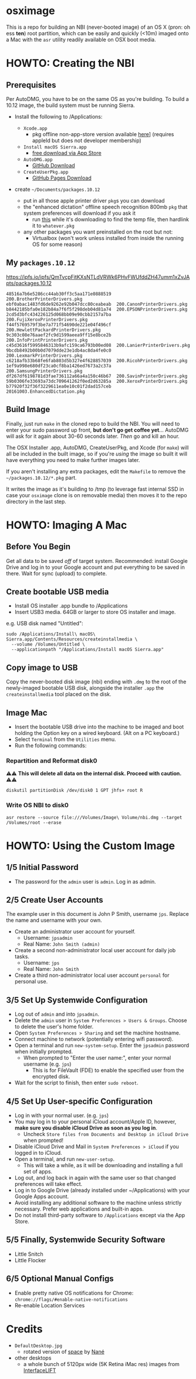 # osximage

This is a repo for building an NBI (never-booted image) of an OS X (pron: oh ess **ten**) root partition, which can be easily and quickly (&lt;10m) imaged onto a Mac with the `asr` utility readily available on OSX boot media.

# HOWTO: Creating the NBI

## Prerequisites

Per AutoDMG, you have to be on the same OS as you're building.  To build a 10.12 image, the build system must be running Sierra.

* Install the following to /Applications:
    * `Xcode.app`
        * pkg offline non-app-store version available [here](https://developer.apple.com/download/more/)] (requires appleId but does not developer membership)
    * `Install macOS Sierra.app`
        * [free download via App Store](https://itunes.apple.com/us/app/macos-sierra/id1127487414)
    * `AutoDMG.app`
        * [GitHub Download](https://github.com/MagerValp/AutoDMG/releases)
    * `CreateUserPkg.app`
        * [GitHub Pages Download](http://magervalp.github.io/CreateUserPkg/)

* create `~/Documents/packages.10.12`
    * put in all those apple printer driver `pkg`s you can download
    * the "enhanced dictation" offline speech recognition 800mb `pkg` that system preferences will download if you ask it
        * run [this](https://gist.github.com/sneak/958df7165ce5b9e4dd4c89da5764a8e1) while it's downloading to find the temp file, then hardlink it to `whatever.pkg`
    * any other packages you want preinstalled on the root but not:
        * Virtualbox (won't work unless installed from inside the running OS for some reason)
        
## My `packages.10.12`

https://ipfs.io/ipfs/QmTvcpFitKXsNTLdVRWk6PHvFWUfddZH47umm1xZvJApts/packages.10.12

```
48516a7b6e5286cc44ab30ff3c5aa171e0888519  200.BrotherPrinterDrivers.pkg
ebf0abac1483fd6de9262e92b047dcc80ceabeab  200.CanonPrinterDrivers.pkg
b8442185bfa0e182b84a7f6f5f298deb04d81a74  200.EPSONPrinterDrivers.pkg
2cd5d3bfc434226125d068bb09e90cbb2157a7ba  200.FujiXeroxPrinterDrivers.pkg
f44f5769579f3be7a771f54690de221e04f496cf  200.HewlettPackardPrinterDrivers.pkg
9c303c08e76aaef2fc9d1599aeea9ff15e8bce2b  200.InfoPrintPrinterDrivers.pkg
c45d3616f5995846313b9afc159ca6793b00ed08  200.LanierPrinterDrivers.pkg
9bcdb8492b00b0d7079dde23e1db4ac8da4fe0c0  200.LexmarkPrinterDrivers.pkg
c6218afb33b68fe6fab803d5b327e4f628857039  200.RicohPrinterDrivers.pkg
1ef9a998e680df23ca0cf8ba1426ed7673a2c37a  200.SamsungPrinterDrivers.pkg
df267df6198781d3fae736112a66a4a150c46b67  200.SavinPrinterDrivers.pkg
59b0306fe33693a73dc709641262f0ed2d63285a  200.XeroxPrinterDrivers.pkg
b77920f32f36f3229611ea0e10c01f2dad157ceb  20161003.EnhancedDictation.pkg
```

## Build Image

Finally, just run `make` in the cloned repo to build the NBI.  You will need to enter your sudo password up front, **but don't go get coffee yet**... AutoDMG will ask for it again about 30-60 seconds later.  *Then* go and kill an hour.

The OSX Installer .app, AutoDMG, CreateUserPkg, and Xcode (for `make`) will all be included in the built image, so if you're *using* the image so built it will have everything you need to make further images later.

If you aren't installing any extra packages, edit the `Makefile` to remove the `~/packages.10.12/*.pkg` part.

It writes the image as it's building to /tmp (to leverage fast internal SSD in case your `osximage` clone is on removable media) then moves it to the repo directory in the last step.

# HOWTO: Imaging A Mac

## Before You Begin

Get all data to be saved *off* of target system.  Recommended: install Google Drive and log in to your Google account and put everything to be saved in there.  Wait for sync (upload) to complete.

## Create bootable USB media

* Install OS installer .app bundle to /Applications
* Insert USB3 media.  64GB or larger to store OS installer and image.

e.g. USB disk named "Untitled":

    sudo /Applications/Install\ macOS\ Sierra.app/Contents/Resources/createinstallmedia \
      --volume /Volumes/Untitled \
      --applicationpath "/Applications/Install macOS Sierra.app"

## Copy image to USB

Copy the never-booted disk image (nbi) ending with `.dmg` to the root of the newly-imaged bootable USB disk, alongside the installer `.app` the `createinstallmedia` tool placed on the disk.

## Image Mac

* Insert the bootable USB drive into the machine to be imaged and boot holding the Option key on a wired keyboard.  (Alt on a PC keyboard.)
* Select `Terminal` from the `Utilities` menu.
* Run the following commands:

### Repartition and Reformat disk0

⚠️⚠️ **This will delete all data on the internal disk. Proceed with caution.** ⚠️⚠️

`diskutil partitionDisk /dev/disk0 1 GPT jhfs+ root R`

### Write OS NBI to disk0

`asr restore --source file:///Volumes/Image\ Volume/nbi.dmg --target /Volumes/root --erase`

# HOWTO: Using the Custom Image

## 1/5 Initial Password

* The password for the `admin` user is `admin`.  Log in as admin.

## 2/5 Create User Accounts

The example user in this document is John P Smith, username `jps`.  Replace the name and username with your own.

* Create an administrator user account for yourself.
    * Username: `jpsadmin`
    * Real Name: `John Smith (admin)`
* Create a second non-administrator local user account for daily job tasks.
    * Username: `jps`
    * Real Name: `John Smith`
* Create a third non-administrator local user account `personal` for personal use.

## 3/5 Set Up Systemwide Configuration

* Log out of `admin` and into `jpsadmin`.
* Delete the `admin` user in `System Preferences > Users & Groups`. Choose to delete the user's home folder.
* Open `System Preferences > Sharing` and set the machine hostname.
* Connect machine to network (potentially entering wifi password).
* Open a terminal and run `new-system-setup`.  Enter the `jpsadmin` password when initially prompted.
    * When prompted to "Enter the user name:", enter your normal username (e.g. `jps`)
        * This is for FileVault (FDE) to enable the specified user from the encrypted disk.
* Wait for the script to finish, then enter `sudo reboot`.

## 4/5 Set Up User-specific Configuration

* Log in with your normal user. (e.g. `jps`)
* You may log in to your personal iCloud account/Apple ID, however, **make sure you disable iCloud Drive as soon as you log in**.
    * Uncheck `Store files from Documents and Desktop in iCloud Drive` when prompted!
* Disable iCloud Drive and Mail in `System Preferences > iCloud` if you logged in to iCloud.
* Open a terminal, and run `new-user-setup`.
    * This will take a while, as it will be downloading and installing a full set of apps.
* Log out, and log back in again with the same user so that changed preferences will take effect.
* Log in to Google Drive (already installed under ~/Applications) with your Google Apps account.
* Avoid installing any additional software to the machine unless strictly necessary.  Prefer web applications and built-in apps.
* Do not install third-party software to `/Applications` except via the App Store.

## 5/5 Finally, Systemwide Security Software

* Little Snitch
* Little Flocker

## 6/5 Optional Manual Configs

* Enable pretty native OS notifications for Chrome: `chrome://flags/#enable-native-notifications`
* Re-enable Location Services

# Credits

* `DefaultDesktop.jpg`
    * rotated version of [space](http://simpledesktops.com/browse/desktops/2012/feb/19/space-2/) by [Nané](http://www.smplz.com/)
* other desktops
    * a whole bunch of 5120px wide (5K Retina iMac res) images from [InterfaceLIFT](https://interfacelift.com/wallpaper/downloads/date/wide_16:9/5120x2880/)
 
